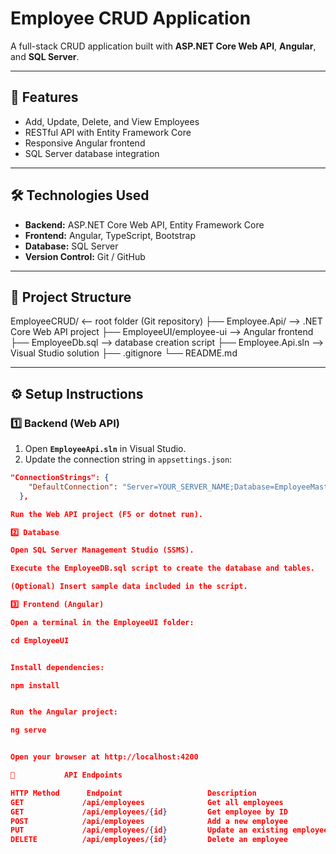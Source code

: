 
# Employee CRUD Application

A full-stack CRUD application built with **ASP.NET Core Web API**, **Angular**, and **SQL Server**.

---

## 🧩 Features

- Add, Update, Delete, and View Employees
- RESTful API with Entity Framework Core
- Responsive Angular frontend
- SQL Server database integration

---

## 🛠️ Technologies Used

- **Backend:** ASP.NET Core Web API, Entity Framework Core  
- **Frontend:** Angular, TypeScript, Bootstrap  
- **Database:** SQL Server  
- **Version Control:** Git / GitHub

---

## 📂 Project Structure

EmployeeCRUD/               <-- root folder (Git repository)
 ├── Employee.Api/           --> .NET Core Web API project
 ├── EmployeeUI/employee-ui --> Angular frontend
 ├── EmployeeDb.sql         --> database creation script
 ├── Employee.Api.sln       --> Visual Studio solution
 ├── .gitignore
 └── README.md

---

## ⚙️ Setup Instructions

### 1️⃣ Backend (Web API)

1. Open **`EmployeeApi.sln`** in Visual Studio.
2. Update the connection string in `appsettings.json`:

```json
"ConnectionStrings": {
    "DefaultConnection": "Server=YOUR_SERVER_NAME;Database=EmployeeMaster;User Id=YOUR_DB_USER;Password=YOUR_DB_PASSWORD;"
  },

Run the Web API project (F5 or dotnet run).

2️⃣ Database

Open SQL Server Management Studio (SSMS).

Execute the EmployeeDB.sql script to create the database and tables.

(Optional) Insert sample data included in the script.

3️⃣ Frontend (Angular)

Open a terminal in the EmployeeUI folder:

cd EmployeeUI


Install dependencies:

npm install


Run the Angular project:

ng serve


Open your browser at http://localhost:4200

🔗 			API Endpoints

HTTP Method		 Endpoint	      			Description
GET			   	/api/employees	    		Get all employees
GET				/api/employees/{id}			Get employee by ID
POST			/api/employees				Add a new employee
PUT				/api/employees/{id}			Update an existing employee
DELETE			/api/employees/{id}			Delete an employee
